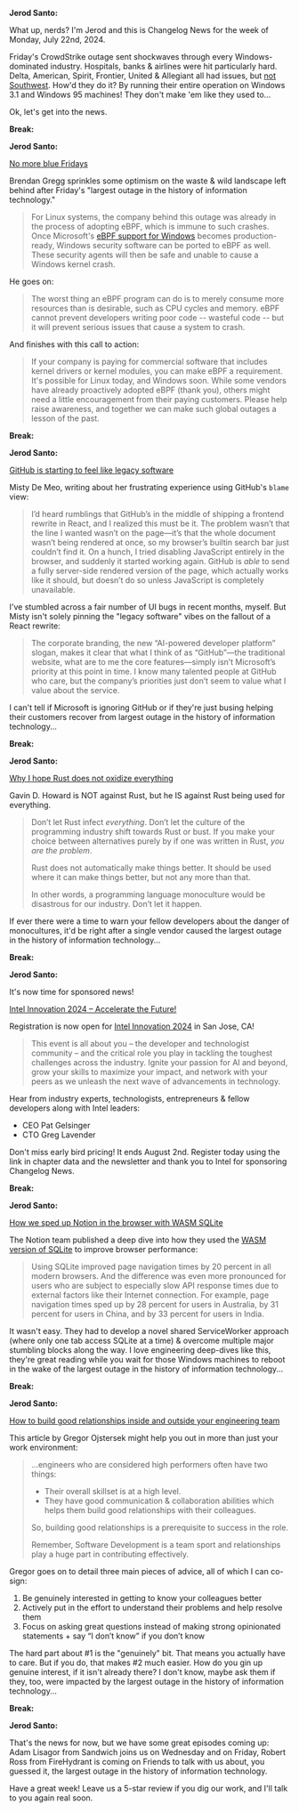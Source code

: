 **Jerod Santo:**

What up, nerds? I'm Jerod and this is Changelog News for the week of Monday, July 22nd, 2024.

Friday's CrowdStrike outage sent shockwaves through every Windows-dominated industry. Hospitals, banks & airlines were hit particularly hard. Delta, American, Spirit, Frontier, United & Allegiant all had issues, but [not Southwest](https://www.yahoo.com/tech/windows-version-1992-saving-southwest-171922788.html). How'd they do it? By running their entire operation on Windows 3.1 and Windows 95 machines! They don't make 'em like they used to...

Ok, let's get into the news.

**Break:**

**Jerod Santo:**

[No more blue Fridays](https://www.brendangregg.com/blog/2024-07-22/no-more-blue-fridays.html)

Brendan Gregg sprinkles some optimism on the waste & wild landscape left behind after Friday's "largest outage in the history of information technology."

>  For Linux systems, the company behind this outage was already in the process of adopting eBPF, which is immune to such crashes. Once Microsoft's [eBPF support for Windows](https://github.com/microsoft/ebpf-for-windows) becomes production-ready, Windows security software can be ported to eBPF as well. These security agents will then be safe and unable to cause a Windows kernel crash.

He goes on:

> The worst thing an eBPF program can do is to merely consume more resources than is desirable, such as CPU cycles and memory. eBPF cannot prevent developers writing poor code -- wasteful code -- but it will prevent serious issues that cause a system to crash.

And finishes with this call to action:

> If your company is paying for commercial software that includes kernel drivers or kernel modules, you can make eBPF a requirement. It's possible for Linux today, and Windows soon. While some vendors have already proactively adopted eBPF (thank you), others might need a little encouragement from their paying customers. Please help raise awareness, and together we can make such global outages a lesson of the past.

**Break:**

**Jerod Santo:**

[GitHub is starting to feel like legacy software](https://www.mistys-internet.website/blog/blog/2024/07/12/GitHub-is-starting-to-feel-like-legacy-software/)

Misty De Meo, writing about her frustrating experience using GitHub's `blame` view:

> I’d heard rumblings that GitHub’s in the middle of shipping a frontend rewrite in React, and I realized this must be it. The problem wasn’t that the line I wanted wasn’t on the page—it’s that the whole document wasn’t being rendered at once, so my browser’s builtin search bar just couldn’t find it. On a hunch, I tried disabling JavaScript entirely in the browser, and suddenly it started working again. GitHub is _able_ to send a fully server-side rendered version of the page, which actually works like it should, but doesn’t do so unless JavaScript is completely unavailable.

I've stumbled across a fair number of UI bugs in recent months, myself. But Misty isn't solely pinning the "legacy software" vibes on the fallout of a React rewrite:

> The corporate branding, the new “AI-powered developer platform” slogan, makes it clear that what I think of as “GitHub”—the traditional website, what are to me the core features—simply isn’t Microsoft’s priority at this point in time. I know many talented people at GitHub who care, but the company’s priorities just don’t seem to value what I value about the service.

I can't tell if Microsoft is ignoring GitHub or if they're just busing helping their customers recover from largest outage in the history of information technology...

**Break:**

**Jerod Santo:**

[Why I hope Rust does not oxidize everything](https://gavinhoward.com/2024/07/why-i-hope-rust-does-not-oxidize-everything/)

Gavin D. Howard is NOT against Rust, but he IS against Rust being used for everything.

> Don’t let Rust infect *everything*. Don’t let the culture of the programming industry shift towards Rust or bust. If you make your choice between alternatives purely by if one was written in Rust, *you are the problem*.
>
> Rust does not automatically make things better. It should be used where it can make things better, but not any more than that.
>
> In other words, a programming language monoculture would be disastrous for our industry. Don’t let it happen.

If ever there were a time to warn your fellow developers about the danger of monocultures, it'd be right after a single vendor caused the largest outage in the history of information technology...

**Break:**

**Jerod Santo:**

It's now time for sponsored news!

[Intel Innovation 2024 – Accelerate the Future!](https://reg.oneventseries.intel.com/flow/intel/innv2024/InnovationReg/login)

Registration is now open for [Intel Innovation 2024](https://reg.oneventseries.intel.com/flow/intel/innv2024/InnovationReg/login) in San Jose, CA!

> This event is all about you – the developer and technologist community – and the critical role you play in tackling the toughest challenges across the industry. Ignite your passion for AI and beyond, grow your skills to maximize your impact, and network with your peers as we unleash the next wave of advancements in technology.

Hear from industry experts, technologists, entrepreneurs & fellow developers along with Intel leaders:

- CEO Pat Gelsinger
- CTO Greg Lavender

Don't miss early bird pricing! It ends August 2nd. Register today using the link in chapter data and the newsletter and thank you to Intel for sponsoring Changelog News.

**Break:**

**Jerod Santo:**

[How we sped up Notion in the browser with WASM SQLite](https://www.notion.so/blog/how-we-sped-up-notion-in-the-browser-with-wasm-sqlite)

The Notion team published a deep dive into how they used the [WASM version of SQLite](https://sqlite.org/wasm/doc/tip/about.md) to improve browser performance:

> Using SQLite improved page navigation times by 20 percent in all modern browsers. And the difference was even more pronounced for users who are subject to especially slow API response times due to external factors like their Internet connection. For example, page navigation times sped up by 28 percent for users in Australia, by 31 percent for users in China, and by 33 percent for users in India.

It wasn't easy. They had to develop a novel shared ServiceWorker approach (where only one tab access SQLite at a time) & overcome multiple major stumbling blocks along the way. I love engineering deep-dives like this, they're great reading while you wait for those Windows machines to reboot in the wake of the largest outage in the history of information technology...

**Break:**

**Jerod Santo:**

[How to build good relationships inside and outside your engineering team](https://newsletter.eng-leadership.com/p/how-to-build-good-relationships-inside)

This article by Gregor Ojstersek might help you out in more than just your work environment:

> ...engineers who are considered high performers often have two things:
>
> - Their overall skillset is at a high level.
> - They have good communication & collaboration abilities which helps them build good relationships with their colleagues.
>
> So, building good relationships is a prerequisite to success in the role.
>
> Remember, Software Development is a team sport and relationships play a huge part in contributing effectively.

Gregor goes on to detail three main pieces of advice, all of which I can co-sign:

1. Be genuinely interested in getting to know your colleagues better
2. Actively put in the effort to understand their problems and help resolve them
3. Focus on asking great questions instead of making strong opinionated statements + say “I don’t know” if you don’t know

The hard part about #1 is the "genuinely" bit. That means you actually have to care. But if you do, that makes #2 much easier. How do you gin up genuine interest, if it isn't already there? I don't know, maybe ask them if they, too, were impacted by the largest outage in the history of information technology...

**Break:**

**Jerod Santo:**

That's the news for now, but we have some great episodes coming up: Adam Lisagor from Sandwich joins us on Wednesday and on Friday, Robert Ross from FireHydrant is coming on Friends to talk with us about, you guessed it,
the largest outage in the history of information technology.

Have a great week! Leave us a 5-star review if you dig our work, and I'll talk to you again real soon.
